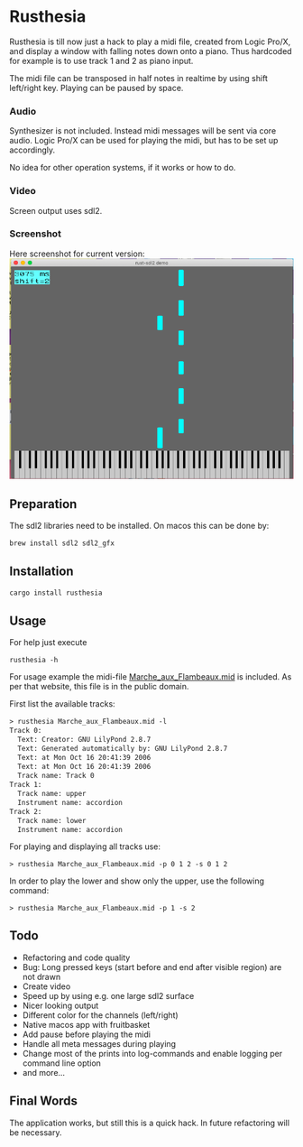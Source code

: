 # Rusthesia

Rusthesia is till now just a hack to play a midi file, created from Logic Pro/X, and display a window with falling notes down onto a piano. Thus hardcoded for example is to use track 1 and 2 as piano input.

The midi file can be transposed in half notes in realtime by using shift left/right key. Playing can be paused by space.


### Audio

Synthesizer is not included. Instead midi messages will be sent via core audio. Logic Pro/X can be used for playing the midi, but has to be set up accordingly.

No idea for other operation systems, if it works or how to do. 

### Video

Screen output uses sdl2.

### Screenshot

Here screenshot for current version:
![Screenshot](screenshot.png)

## Preparation

The sdl2 libraries need to be installed. On macos this can be done by:

```
brew install sdl2 sdl2_gfx
```

## Installation

```
cargo install rusthesia
```

## Usage

For help just execute

```
rusthesia -h
```

For usage example the midi-file 
[Marche_aux_Flambeaux.mid](http://www.mutopiaproject.org/cgibin/make-table.cgi?Instrument=Harmonium)
is included. As per that website, this file is in the public domain.

First list the available tracks:
```
> rusthesia Marche_aux_Flambeaux.mid -l
Track 0:
  Text: Creator: GNU LilyPond 2.8.7
  Text: Generated automatically by: GNU LilyPond 2.8.7
  Text: at Mon Oct 16 20:41:39 2006
  Text: at Mon Oct 16 20:41:39 2006
  Track name: Track 0
Track 1:
  Track name: upper
  Instrument name: accordion
Track 2:
  Track name: lower
  Instrument name: accordion
```

For playing and displaying all tracks use:
```
> rusthesia Marche_aux_Flambeaux.mid -p 0 1 2 -s 0 1 2
```

In order to play the lower and show only the upper, use the following command:
```
> rusthesia Marche_aux_Flambeaux.mid -p 1 -s 2
```

## Todo

- Refactoring and code quality
- Bug: Long pressed keys (start before and end after visible region) are not drawn
- Create video
- Speed up by using e.g. one large sdl2 surface
- Nicer looking output
- Different color for the channels (left/right)
- Native macos app with fruitbasket
- Add pause before playing the midi
- Handle all meta messages during playing
- Change most of the prints into log-commands and enable logging per command line option
- and more...

## Final Words

The application works, but still this is a quick hack. In future refactoring will be necessary.

